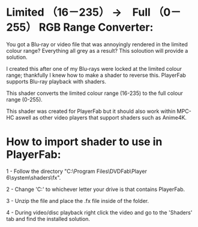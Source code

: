 # Limited （16－235） →　Full （0－255） RGB Range Converter:
You got a Blu-ray or video file that was annoyingly rendered in the limited colour range? 
Everything all grey as a result? 
This soloution will provide a solution.

I created this after one of my Blu-rays were locked at the limited colour range; thankfully I knew how to make a shader to reverse this. PlayerFab supports Blu-ray playback with shaders.

This shader converts the limited colour range (16-235) to the full colour range (0-255).

This shader was created for PlayerFab but it should also work within MPC-HC aswell as other video players that support shaders such as Anime4K.

# How to import shader to use in PlayerFab:
1 - Follow the directory "C:\Program Files\DVDFab\Player 6\system\shaders\fx".

2 - Change 'C:' to whichever letter your drive is that contains PlayerFab.

3 - Unzip the file and place the .fx file inside of the folder.

4 - During video/disc playback right click the video and go to the 'Shaders' tab and find the installed solution.

